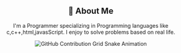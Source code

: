 <div align="center">
    <h2>🚀 About Me</h2>
    <p>I'm a Programmer specializing in Programming languages like c,c++,html,javasScript. I enjoy to solve problems based on real life.</p>
</div>

<div align="center">
    <img src="https://raw.githubusercontent.com/raghav4444/raghav4444/output/github-contribution-grid-snake.svg" alt="GitHub Contribution Grid Snake Animation"/>
</div>
